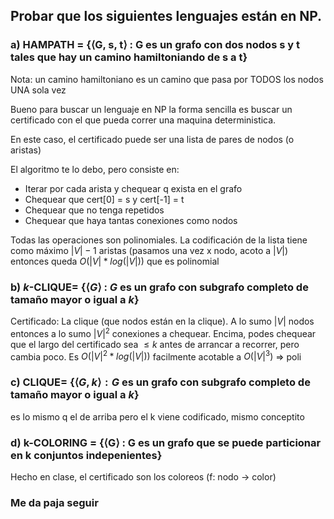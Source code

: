 ## Probar que los siguientes lenguajes están en NP.

### a) HAMPATH = {⟨G, s, t⟩ : G es un grafo con dos nodos s y t tales que hay un camino hamiltoniando de s a t}

Nota: un camino hamiltoniano es un camino que pasa por TODOS los nodos UNA sola vez

Bueno para buscar un lenguaje en NP la forma sencilla es buscar un certificado con el que pueda correr una maquina deterministica.

En este caso, el certificado puede ser una lista de pares de nodos (o aristas)

El algoritmo te lo debo, pero consiste en:
- Iterar por cada arista y chequear q exista en el grafo
- Chequear que cert[0] = s y cert[-1] = t
- Chequear que no tenga repetidos 
- Chequear que haya tantas conexiones como nodos

Todas las operaciones son polinomiales. La codificación de la lista tiene como máximo $|V|-1$ aristas (pasamos una vez x nodo, acoto a $|V|$) entonces queda $O(|V| * log(|V|))$ que es polinomial

### b) $k$-CLIQUE= {$⟨G⟩$ : $G$ es un grafo con subgrafo completo de tamaño mayor o igual a $k$}

Certificado: La clique (que nodos están en la clique). A lo sumo $|V|$ nodos entonces a lo sumo $|V|^2$ conexiones a chequear. Encima, podes chequear que el largo del certificado sea $\leq k$ antes de arrancar a recorrer, pero cambia poco. Es $O(|V|^2 * log(|V|))$ facilmente acotable a $O(|V|^3)$ => poli

### c) CLIQUE= {$⟨G, k⟩ : G$ es un grafo con subgrafo completo de tamaño mayor o igual a $k$}

es lo mismo q el de arriba pero el k viene codificado, mismo conceptito

### d) k-COLORING = {⟨G⟩ : G es un grafo que se puede particionar en k conjuntos indepenientes}

Hecho en clase, el certificado son los coloreos (f: nodo -> color)

### Me da paja seguir
